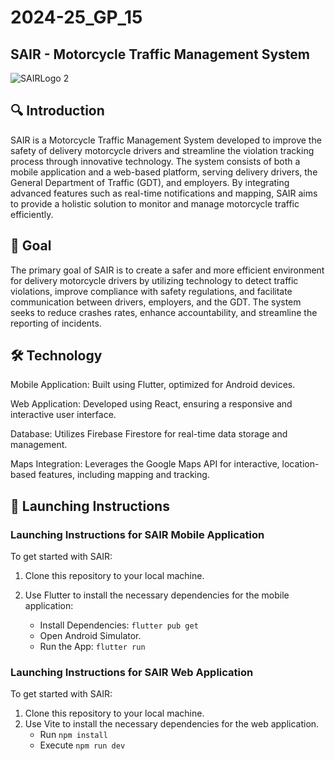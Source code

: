 # 2024-25_GP_15
## SAIR - Motorcycle Traffic Management System



![SAIRLogo 2](https://youtu.be/qFDgH6dHRA4?si=s9hLaxyZDLcvDcv5)



## :mag: Introduction
SAIR is a Motorcycle Traffic Management System developed to improve the safety of delivery motorcycle drivers and streamline the violation tracking process through innovative technology. The system consists of both a mobile application and a web-based platform, serving delivery drivers, the General Department of Traffic (GDT), and employers. By integrating advanced features such as real-time notifications and mapping, SAIR aims to provide a holistic solution to monitor and manage motorcycle traffic efficiently.

## :dart: Goal
The primary goal of SAIR is to create a safer and more efficient environment for delivery motorcycle drivers by utilizing technology to detect traffic violations, improve compliance with safety regulations, and facilitate communication between drivers, employers, and the GDT. The system seeks to reduce crashes rates, enhance accountability, and streamline the reporting of incidents.

## :hammer_and_wrench: Technology
Mobile Application: Built using Flutter, optimized for Android devices.

Web Application: Developed using React, ensuring a responsive and interactive user interface.

Database: Utilizes Firebase Firestore for real-time data storage and management.

Maps Integration: Leverages the Google Maps API for interactive, location-based features, including mapping and tracking.

## :memo: Launching Instructions
### Launching Instructions for SAIR Mobile Application 

To get started with SAIR:

1. Clone this repository to your local machine.
2. Use Flutter to install the necessary dependencies for the mobile application:
   
   - Install Dependencies: `flutter pub get`
   - Open Android Simulator.
   - Run the App: `flutter run`
   
### Launching Instructions for SAIR Web Application 
To get started with SAIR:
1. Clone this repository to your local machine.
2. Use Vite to install the necessary dependencies for the web application.
   - Run `npm install`
   - Execute `npm run dev`

